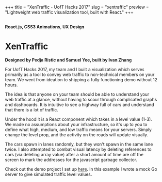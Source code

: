 +++
	title = "XenTraffic - UofT Hacks 2017"
	slug = "xentraffic"
	preview = "Lightweight web traffic visualization tool, built with React."
+++
<div id="xenTrafficPage">
	<div class="demo">
		&nbsp;
		<a href="http://www.xentraffic.com" target=_blank rel=nofollow>
			<div id="xenTraffic"></div>
		</a>
		<div><strong>React.js, CSS3 Animations, UX Design</strong></div>
	</div>
	<div class="desc">
		<div class="title">			
			<h1>XenTraffic</h1>
			<p><strong>Designed by Pedja Ristic and Samuel Yee, built by Ivan Zhang</strong></p>
		</div>
		<div class="article">
			<p>
				For UofT Hacks 2017, my team and I built a visualization which serves primarily as a tool to convey web traffic to non-technical members on your team. We went from ideation to shipping a fully functioning demo without 12 hours.
			</p>
			<p>
				The idea is that anyone on your team should be able to understand your web traffic at a glance, without having to scour through complicated graphs and dashboards. It is intuitive to see a highway full of cars and understand that there is a lot of traffic.
			</p>
			<p>
				Under the hood it is a React component which takes in a level value (1-3). We made no assumptions about your infrastructure, so it's up to you to define what high, medium, and low traffic means for your servers. Simply change the level prop, and the activity on the roads will update visually.
			</p>
			<p>
				The cars spawn in lanes randomly, but they won't spawn in the same lane twice. I also attempted to combat visual latency by deleting references to cars (via deleting array value) after a short amount of time are off the screen to mark the addresses for the javascript garbage collector.
			</p>
			<p>
				Check out the demo project I set up <a href="https://www.github.com/1vn/xen-traffic-demo" target=_blank>here</a>. In this example I wrote a mock Go server to give simulated traffic level values.
			</p>
		</div>
	</div>
	<div class="clear"></div>
	<script src="/js/xen.bundle.js" type="text/javascript" charset="utf-8"></script>  
</div>